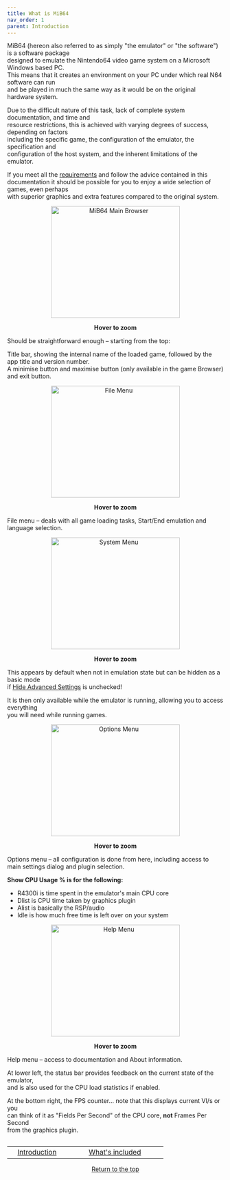 ```yaml
---
title: What is MiB64
nav_order: 1
parent: Introduction
---
```


<style>
.zoom-pair {
  display: flex;
  gap: 12px;
  align-items: flex-end;
  justify-content: flex-start;
  position: relative;
  margin-left: auto;
  margin-right: auto;
  width: max-content;
  text-align: left;
}

.zoom-on-hover {
  display: inline-block;
  position: relative;
}

.zoom-on-hover img {
  display: block;

  cursor: zoom-in;
  transition: transform 0.3s ease;
  position: relative;
  z-index: 1;
  transform-origin: left center;

}

.zoom-on-hover:hover img {
  transform: scale(1.5);

}


.zoom-pair .zoom-on-hover:first-child:hover img {
  z-index: 9999;
}

.zoom-pair .zoom-on-hover:last-child:hover img {
  z-index: 100;
}

/* Final fix for standalone zoomable images */
.zoom-single {
  display: block;
  margin-left: auto;
  margin-right: auto;
  width: max-content;
  text-align: center;
}

.zoom-single:hover img {
  transform: scale(1.5);
  transform-origin: center center;
  z-index: 999;
}
</style>

MiB64 (hereon also referred to as simply "the emulator" or "the software") is a software package  
designed to emulate the Nintendo64 video game system on a Microsoft Windows based PC.  
This means that it creates an environment on your PC under which real N64 software can run  
and be played in much the same way as it would be on the original hardware system.

Due to the difficult nature of this task, lack of complete system documentation, and time and  
resource restrictions, this is achieved with varying degrees of success, depending on factors  
including the specific game, the configuration of the emulator, the specification and  
configuration of the host system, and the inherent limitations of the emulator.

If you meet all the [requirements](min_specs.html) and follow the advice contained in this  
documentation it should be possible for you to enjoy a wide selection of games, even perhaps  
with superior graphics and extra features compared to the original system.

<div style="text-align: center;">
<div class="zoom-on-hover">
  <img src="/manual/asset/images/main.png" alt="MiB64 Main Browser" width="300" height="260" />
</div>
<p><strong>Hover to zoom</strong></p>
</div>
<!-- ClauseEcho: Interactive Image -->



Should be straightforward enough – starting from the top:

Title bar, showing the internal name of the loaded game, followed by the app title and version number.  
A minimise button and maximise button (only available in the game Browser) and exit button.

<div style="text-align: center;">
  <div class="zoom-on-hover">
    <img src="/manual/asset/images/file.png" alt="File Menu" width="300" height="260" />
  </div>
  <p><strong>Hover to zoom</strong></p>
</div>

<!-- ClauseEcho: Interactive Image -->

File menu – deals with all game loading tasks, Start/End emulation and language selection.

<div style="text-align: center;">
  <div class="zoom-on-hover">
    <img src="/manual/asset/images/system.png" alt="System Menu" width="300" height="260" />
  </div>
  <p><strong>Hover to zoom</strong></p>
</div>

<!-- ClauseEcho: Interactive Image -->

This appears by default when not in emulation state but can be hidden as a basic mode  
if [Hide Advanced Settings](app_options.htm) is unchecked!

It is then only available while the emulator is running, allowing you to access everything  
you will need while running games.

<div style="text-align: center;">
  <div class="zoom-on-hover">
    <img src="/manual/asset/images/options.png" alt="Options Menu" width="300" height="260" />
  </div>
  <p><strong>Hover to zoom</strong></p>
</div>

<!-- ClauseEcho: Interactive Image -->

Options menu – all configuration is done from here, including access to main settings dialog and plugin selection.

**Show CPU Usage % is for the following:**

- R4300i is time spent in the emulator's main CPU core  
- Dlist is CPU time taken by graphics plugin  
- Alist is basically the RSP/audio  
- Idle is how much free time is left over on your system

<div style="text-align: center;">
<div class="zoom-on-hover">
  <img src="/manual/asset/images/help.png" alt="Help Menu" width="300" height="260" />
</div>
<p><strong>Hover to zoom</strong></p>
</div>
<!-- ClauseEcho: Interactive Image -->

Help menu – access to documentation and About information.

At lower left, the status bar provides feedback on the current state of the emulator,  
and is also used for the CPU load statistics if enabled.

At the bottom right, the FPS counter… note that this displays current VI/s or you  
can think of it as "Fields Per Second" of the CPU core, **not** Frames Per Second  
from the graphics plugin.

<table align="left" style="width: 100%">
  <tr>
    <td></td>
    <td class="auto-style3" style="width: 150px">
      <a href="introduction.md">Introduction</a>
    </td>
    <td class="auto-style3" style="width: 150px">
      <a href="whats_included.md">What's included</a>
    </td>
    <td></td>
  </tr>
</table>

<p style="text-align:center"><a href="#">Return to the top</a></p>